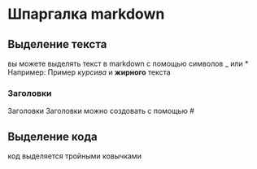 # Шпаргалка markdown

## Выделение текста
вы можете выделять текст в markdown с помощью символов _ или * Например:
Пример _курсива_ и **жирного** текста
### Заголовки
Заголовки 
Заголовки можно создовать с помощью #
## Выделение кода
код выделяется тройными ковычками